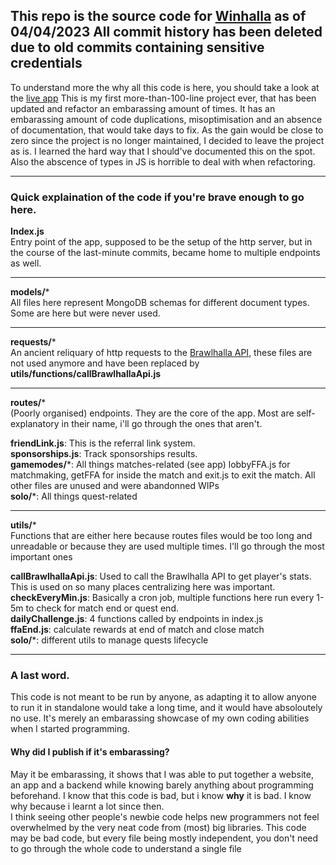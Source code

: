 
This repo is the source code for [Winhalla](https://winhalla.app) as of 04/04/2023
All commit history has been deleted due to old commits containing sensitive credentials
---------
To understand more the why all this code is here, you should take a look at the [live app](https://play.google.com/store/apps/details?id=com.winhalla.app)
This is my first more-than-100-line project ever, that has been updated and refactor an embarassing amount of times.
It has an embarassing amount of code duplications, misoptimisation and an absence of documentation, that would take days to fix. As the gain would be close to zero since the project is no longer maintained, I decided to leave the project as is.
I learned the hard way that I should've documented this on the spot.
Also the abscence of types in JS is horrible to deal with when refactoring.

---
### Quick explaination of the code if you're brave enough to go here.
**Index.js**  
Entry point of the app, supposed to be the setup of the http server, but in the course of the last-minute commits, became home to multiple endpoints as well.

---

**models/***  
All files here represent MongoDB schemas for different document types. Some are here but were never used.

---
**requests/***  
An ancient reliquary of http requests to the [Brawlhalla API](https://dev.brawlhalla.com), these files are not used anymore and have been replaced by **utils/functions/callBrawlhallaApi.js**

---
**routes/***  
(Poorly organised) endpoints. They are the core of the app. Most are self-explanatory in their name, i'll go through the ones that aren't.  

**friendLink.js**: This is the referral link system.  
**sponsorships.js**: Track sponsorships results.  
**gamemodes/**\*: All things matches-related (see app) lobbyFFA.js for matchmaking, getFFA for inside the match and exit.js to exit the match. All other files are unused and were abandonned WIPs  
**solo/***: All things quest-related  

---
**utils/***   
Functions that are either here because routes files would be too long and unreadable or because they are used multiple times. I'll go through the most important ones

**callBrawlhallaApi.js**: Used to call the Brawlhalla API to get player's stats. This is used on so many places centralizing here was important.  
**checkEveryMin.js**: Basically a cron job, multiple functions here run every 1-5m to check for match end or quest end.  
**dailyChallenge.js**: 4 functions called by endpoints in index.js   
**ffaEnd.js**: calculate rewards at end of match and close match  
**solo/***: different utils to manage quests lifecycle  

---
### A last word.
This code is not meant to be run by anyone, as adapting it to allow anyone to run it in standalone would take a long time, and it would have absoloutely no use.
It's merely an embarassing showcase of my own coding abilities when I started programming.

#### Why did I publish if it's embarassing? 
May it be embarassing, it shows that I was able to put together a website, an app and a backend while knowing barely anything about programming beforehand.
I know that this code is bad, but i know **why** it is bad. I know why because i learnt a lot since then.  
I think seeing other people's newbie code helps new programmers not feel overwhelmed by the very neat code from (most) big libraries. This code may be bad code, but every file being mostly independent, you don't need to go through the whole code to understand a single file 


